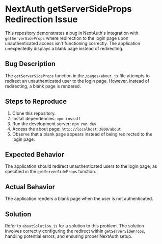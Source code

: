 # NextAuth getServerSideProps Redirection Issue

This repository demonstrates a bug in NextAuth's integration with `getServerSideProps` where redirection to the login page upon unauthenticated access isn't functioning correctly.  The application unexpectedly displays a blank page instead of redirecting.

## Bug Description

The `getServerSideProps` function in the `/pages/about.js` file attempts to redirect an unauthenticated user to the login page. However, instead of redirecting, a blank page is rendered.

## Steps to Reproduce

1. Clone this repository.
2. Install dependencies: `npm install`
3. Run the development server: `npm run dev`
4. Access the about page: `http://localhost:3000/about`
5. Observe that a blank page appears instead of being redirected to the login page.

## Expected Behavior

The application should redirect unauthenticated users to the login page, as specified in the `getServerSideProps` function.

## Actual Behavior

The application renders a blank page when the user is not authenticated.

## Solution

Refer to `aboutSolution.js` for a solution to this problem. The solution involves correctly configuring the redirect within `getServerSideProps`, handling potential errors, and ensuring proper NextAuth setup.
